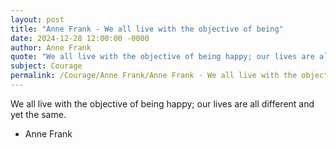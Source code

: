 ```yaml
---
layout: post
title: "Anne Frank - We all live with the objective of being"
date: 2024-12-28 12:00:00 -0000
author: Anne Frank
quote: "We all live with the objective of being happy; our lives are all different and yet the same."
subject: Courage
permalink: /Courage/Anne Frank/Anne Frank - We all live with the objective of being
---
```


We all live with the objective of being happy; our lives are all different and yet the same.

- Anne Frank
